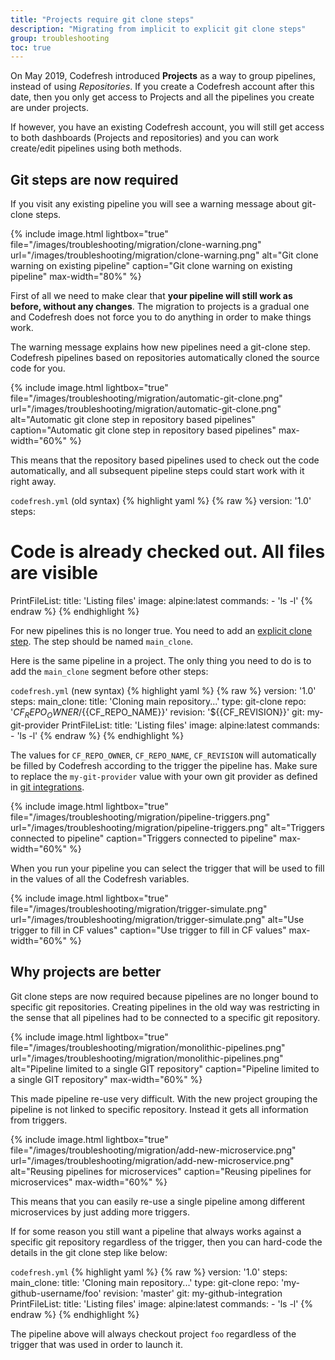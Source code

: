 ```yaml
---
title: "Projects require git clone steps"
description: "Migrating from implicit to explicit git clone steps"
group: troubleshooting
toc: true
---
```



On May 2019, Codefresh introduced **Projects** as a way to group pipelines, instead of using *Repositories*. If you create a Codefresh account after this date, then you only get access to Projects and all the pipelines you create are under projects.

If however, you have an existing Codefresh account, you will still get access to both dashboards (Projects and repositories) and you can work create/edit pipelines using both methods.


## Git steps are now required

If you visit any existing pipeline you will see a warning message about git-clone steps.

{% include image.html 
lightbox="true" 
file="/images/troubleshooting/migration/clone-warning.png" 
url="/images/troubleshooting/migration/clone-warning.png" 
alt="Git clone warning on existing pipeline" 
caption="Git clone warning on existing pipeline" 
max-width="80%" 
%}

First of all we need to make clear that **your pipeline will still work as before, without any changes**. The migration to projects is a gradual one and Codefresh does not force you to do anything in order to make things work.

The warning message explains how new pipelines need a git-clone step. Codefresh pipelines based on repositories automatically cloned the source code for you.

{% include image.html 
lightbox="true" 
file="/images/troubleshooting/migration/automatic-git-clone.png" 
url="/images/troubleshooting/migration/automatic-git-clone.png" 
alt="Automatic git clone step in repository based pipelines" 
caption="Automatic git clone step in repository based pipelines" 
max-width="60%" 
%}

This means that the repository based pipelines used to check out the code automatically, and all subsequent pipeline steps could start work with it right away.

 `codefresh.yml` (old syntax)
{% highlight yaml %}
{% raw %}
version: '1.0'
steps:
   # Code is already checked out. All files are visible
   PrintFileList:
        title: 'Listing files'
        image: alpine:latest
        commands:
            - 'ls -l'
{% endraw %}
{% endhighlight %}

For new pipelines this is no longer true. You need to add an [explicit clone step]({{site.baseurl}}/docs/codefresh-yaml/steps/git-clone/). The step should be named `main_clone`.

Here is the same pipeline in a project. The only thing you need to do is to add the `main_clone` segment before other steps:

 `codefresh.yml` (new syntax)
{% highlight yaml %}
{% raw %}
version: '1.0'
steps:
    main_clone:
        title: 'Cloning main repository...'
        type: git-clone
        repo: '${{CF_REPO_OWNER}}/${{CF_REPO_NAME}}'
        revision: '${{CF_REVISION}}'
        git: my-git-provider
    PrintFileList:
        title: 'Listing files'
        image: alpine:latest
        commands:
            - 'ls -l'
{% endraw %}
{% endhighlight %}            

The values for `CF_REPO_OWNER`, `CF_REPO_NAME`, `CF_REVISION` will automatically be filled by Codefresh according to the trigger the pipeline has. Make sure to replace the `my-git-provider` value with your own git provider as defined in [git integrations]({{site.baseurl}}/docs/integrations/git-providers/).

{% include image.html 
lightbox="true" 
file="/images/troubleshooting/migration/pipeline-triggers.png" 
url="/images/troubleshooting/migration/pipeline-triggers.png" 
alt="Triggers connected to pipeline" 
caption="Triggers connected to pipeline" 
max-width="60%" 
%}

When you run your pipeline you can select the trigger that will be used to fill in the values of all the Codefresh variables.


{% include image.html 
lightbox="true" 
file="/images/troubleshooting/migration/trigger-simulate.png" 
url="/images/troubleshooting/migration/trigger-simulate.png" 
alt="Use trigger to fill in CF values" 
caption="Use trigger to fill in CF values" 
max-width="60%" 
%}



## Why projects are better

Git clone steps are now required because pipelines are no longer bound to specific git repositories. Creating pipelines in the old way was restricting in the sense that all pipelines had to be connected to a specific git repository.

{% include image.html 
lightbox="true" 
file="/images/troubleshooting/migration/monolithic-pipelines.png" 
url="/images/troubleshooting/migration/monolithic-pipelines.png" 
alt="Pipeline limited to a single GIT repository" 
caption="Pipeline limited to a single GIT repository" 
max-width="60%" 
%}

This made pipeline re-use very difficult. With the new project grouping the pipeline is not linked to specific repository. Instead it gets all information from triggers.

{% include image.html 
lightbox="true" 
file="/images/troubleshooting/migration/add-new-microservice.png" 
url="/images/troubleshooting/migration/add-new-microservice.png" 
alt="Reusing pipelines for microservices" 
caption="Reusing pipelines for microservices" 
max-width="60%" 
%}

This means that you can easily re-use a single pipeline among different microservices by just adding more triggers.

If for some reason you still want a pipeline that always works against a specific git repository regardless of the trigger, then you can hard-code the details in the git clone step like below:


`codefresh.yml`
{% highlight yaml %}
{% raw %}
version: '1.0'
steps:
    main_clone:
        title: 'Cloning main repository...'
        type: git-clone
        repo: 'my-github-username/foo'
        revision: 'master'
        git: my-github-integration
    PrintFileList:
        title: 'Listing files'
        image: alpine:latest
        commands:
            - 'ls -l'
{% endraw %}
{% endhighlight %}

The pipeline above will always checkout project `foo` regardless of the trigger that was used in order to launch it.

